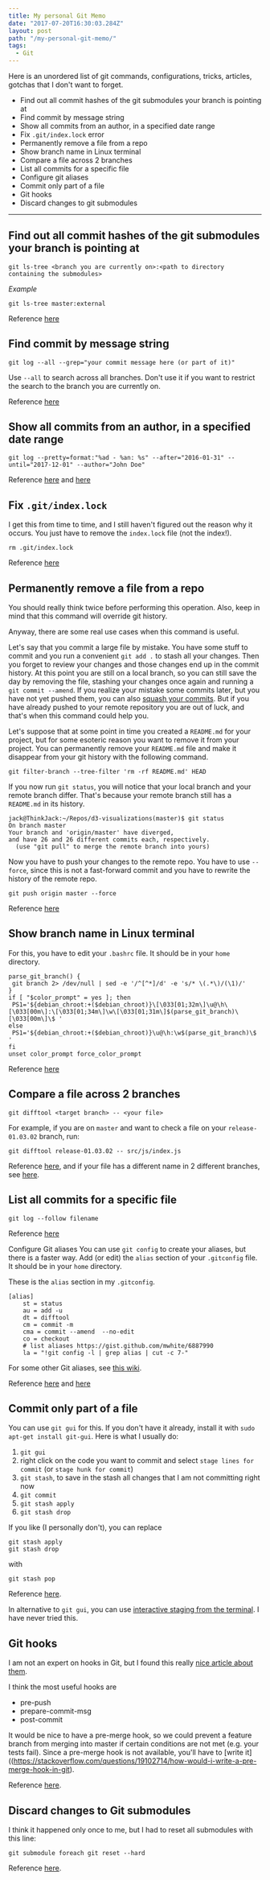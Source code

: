 ```yaml
---
title: My personal Git Memo
date: "2017-07-20T16:30:03.284Z"
layout: post
path: "/my-personal-git-memo/"
tags:
  - Git
---
```


Here is an unordered list of git commands, configurations, tricks, articles, gotchas that I don't want to forget.

- Find out all commit hashes of the git submodules your branch is pointing at
- Find commit by message string
- Show all commits from an author, in a specified date range
- Fix `.git/index.lock` error
- Permanently remove a file from a repo
- Show branch name in Linux terminal
- Compare a file across 2 branches
- List all commits for a specific file
- Configure git aliases
- Commit only part of a file
- Git hooks
- Discard changes to git submodules

---


## Find out all commit hashes of the git submodules your branch is pointing at
```shell
git ls-tree <branch you are currently on>:<path to directory containing the submodules>
```

*Example* 

```shell
git ls-tree master:external
```

Reference [here](https://stackoverflow.com/a/5033973)


## Find commit by message string
```shell
git log --all --grep="your commit message here (or part of it)"
```

Use `--all` to search across all branches. Don't use it if you want to restrict the search to the branch you are currently on.

Reference [here](https://stackoverflow.com/a/7124949)


## Show all commits from an author, in a specified date range
```shell
git log --pretty=format:"%ad - %an: %s" --after="2016-01-31" --until="2017-12-01" --author="John Doe"
```

Reference [here](https://stackoverflow.com/a/42795304/3036129) and [here](https://git-scm.com/book/it/v2/Git-Basics-Viewing-the-Commit-History)


## Fix `.git/index.lock`
I get this from time to time, and I still haven't figured out the reason why it occurs.
You just have to remove the `index.lock` file (not the index!).

```shell
rm .git/index.lock
```

Reference [here](https://robots.thoughtbot.com/how-to-fix-rm-f-git-index)


## Permanently remove a file from a repo
You should really think twice before performing this operation. Also, keep in mind that this command will override git history.

Anyway, there are some real use cases when this command is useful.

Let's say that you commit a large file by mistake. You have some stuff to commit and you run a convenient `git add .` to stash all your changes. Then you forget to review your changes and those changes end up in the commit history. At this point you are still on a local branch, so you can still save the day by removing the file, stashing your changes once again and running a `git commit --amend`. If you realize your mistake some commits later, but you have not yet pushed them, you can also [squash your commits](https://www.giacomodebidda.com/squashing-git-commits/). But if you have already pushed to your remote repository you are out of luck, and that's when this command could help you.

Let's suppose that at some point in time you created a `README.md` for your project, but for some esoteric reason you want to remove it from your project. You can permanently remove your `README.md` file and make it disappear from your git history with the following command.

```shell
git filter-branch --tree-filter 'rm -rf README.md' HEAD
```

If you now run `git status`, you will notice that your local branch and your remote branch differ. That's because your remote branch still has a `README.md` in its history.

```shell
jack@ThinkJack:~/Repos/d3-visualizations(master)$ git status
On branch master
Your branch and 'origin/master' have diverged,
and have 26 and 26 different commits each, respectively.
  (use "git pull" to merge the remote branch into yours)
```

Now you have to push your changes to the remote repo. You have to use `--force`, since this is not a fast-forward commit and you have to rewrite the history of the remote repo.

```shell
git push origin master --force
```

Reference [here](https://dalibornasevic.com/posts/2-permanently-remove-files-and-folders-from-a-git-repository)


## Show branch name in Linux terminal
For this, you have to edit your `.bashrc` file. It should be in your `home` directory.

```shell
parse_git_branch() {
 git branch 2> /dev/null | sed -e '/^[^*]/d' -e 's/* \(.*\)/(\1)/'
}
if [ "$color_prompt" = yes ]; then
 PS1='${debian_chroot:+($debian_chroot)}\[\033[01;32m\]\u@\h\[\033[00m\]:\[\033[01;34m\]\w\[\033[01;31m\]$(parse_git_branch)\[\033[00m\]\$ '
else
 PS1='${debian_chroot:+($debian_chroot)}\u@\h:\w$(parse_git_branch)\$ '
fi
unset color_prompt force_color_prompt
```

Reference [here](https://www.leaseweb.com/labs/2013/08/git-tip-show-your-branch-name-on-the-linux-prompt/)


## Compare a file across 2 branches
```shell
git difftool <target branch> -- <your file>
```

For example, if you are on `master` and want to check a file on your `release-01.03.02` branch, run:

```shell
git difftool release-01.03.02 -- src/js/index.js
```

Reference [here](https://stackoverflow.com/a/4099805/3036129), and if your file has a different name in 2 different branches, see [here](https://stackoverflow.com/a/8131164/3036129).


## List all commits for a specific file
```shell
git log --follow filename
```

Reference [here](https://stackoverflow.com/a/8808453/3036129)


Configure Git aliases
You can use `git config` to create your aliases, but there is a faster way.
Add (or edit) the `alias` section of your `.gitconfig` file. It should be in your `home` directory.

These is the `alias` section in my `.gitconfig`.

```shell
[alias]
    st = status
    au = add -u
    dt = difftool
    cm = commit -m
    cma = commit --amend  --no-edit
    co = checkout
    # list aliases https://gist.github.com/mwhite/6887990
    la = "!git config -l | grep alias | cut -c 7-"
```

For some other Git aliases, see [this wiki](https://git.wiki.kernel.org/index.php/Aliases).

Reference [here](https://gist.github.com/mwhite/6887990) and [here](https://git-scm.com/book/it/v2/Git-Basics-Git-Aliases)


## Commit only part of a file
You can use `git gui` for this. If you don't have it already, install it with `sudo apt-get install git-gui`. Here is what I usually do:

1. `git gui`
2. right click on the code you want to commit and select `stage lines for commit` (or `stage hunk for commit`)
3. `git stash`, to save in the stash all changes that I am not committing right now
4. `git commit`
5. `git stash apply`
6. `git stash drop`

If you like (I personally don't), you can replace

```shell
git stash apply
git stash drop
```

with

```shell
git stash pop
```

Reference [here](http://stackoverflow.com/a/16137932).

In alternative to `git gui`, you can use [interactive staging from the terminal](https://git-scm.com/book/en/v2/Git-Tools-Interactive-Staging). I have never tried this.


## Git hooks
I am not an expert on hooks in Git, but I found this really [nice article about them](http://blog.ittybittyapps.com/blog/2013/09/03/git-pre-push/).

I think the most useful hooks are

- pre-push
- prepare-commit-msg
- post-commit

It would be nice to have a pre-merge hook, so we could prevent a feature branch from merging into master if certain conditions are not met (e.g. your tests fail). Since a pre-merge hook is not available, you'll have to [write it]((https://stackoverflow.com/questions/19102714/how-would-i-write-a-pre-merge-hook-in-git).

Reference [here](https://www.atlassian.com/git/tutorials/git-hooks).


## Discard changes to Git submodules

I think it happened only once to me, but I had to reset all submodules with this line:

```shell
git submodule foreach git reset --hard
```

Reference [here](https://kalyanchakravarthy.net/blog/git-discard-submodule-changes/).